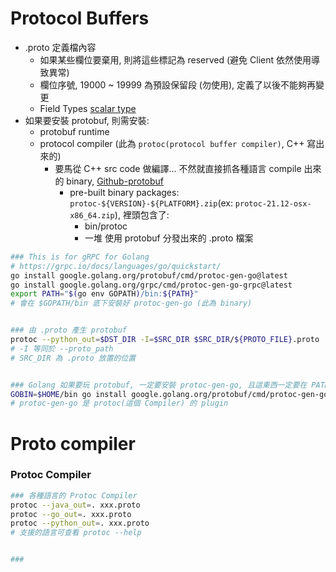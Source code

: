 # Protocol Buffers

- .proto 定義檔內容
  - 如果某些欄位要棄用, 則將這些標記為 reserved (避免 Client 依然使用導致異常)
  - 欄位序號, 19000 ~ 19999 為預設保留段 (勿使用), 定義了以後不能夠再變更
  - Field Types [scalar type](https://protobuf.dev/programming-guides/proto3/#scalar)
- 如果要安裝 protobuf, 則需安裝:
  - protobuf runtime
  - protocol compiler (此為 `protoc(protocol buffer compiler)`, C++ 寫出來的)
    - 要馬從 C++ src code 做編譯... 不然就直接抓各種語言 compile 出來的 binary, [Github-protobuf](https://github.com/protocolbuffers/protobuf/releases)
      - pre-built binary packages: `protoc-${VERSION}-${PLATFORM}.zip`(ex: `protoc-21.12-osx-x86_64.zip`), 裡頭包含了:
        - bin/protoc
        - 一堆 使用 protobuf 分發出來的 .proto 檔案

```bash
### This is for gRPC for Golang
# https://grpc.io/docs/languages/go/quickstart/
go install google.golang.org/protobuf/cmd/protoc-gen-go@latest
go install google.golang.org/grpc/cmd/protoc-gen-go-grpc@latest
export PATH="$(go env GOPATH)/bin:${PATH}"
# 會在 $GOPATH/bin 底下安裝好 protoc-gen-go (此為 binary)


### 由 .proto 產生 protobuf
protoc --python_out=$DST_DIR -I=$SRC_DIR $SRC_DIR/${PROTO_FILE}.proto
# -I 等同於 --proto_path
# SRC_DIR 為 .proto 放置的位置


### Golang 如果要玩 protobuf, 一定要安裝 protoc-gen-go, 且這東西一定要在 PATH 底下
GOBIN=$HOME/bin go install google.golang.org/protobuf/cmd/protoc-gen-go@latest
# protoc-gen-go 是 protoc(這個 Compiler) 的 plugin
```


# Proto compiler

### Protoc Compiler

```bash
### 各種語言的 Protoc Compiler
protoc --java_out=. xxx.proto
protoc --go_out=. xxx.proto
protoc --python_out=. xxx.proto
# 支援的語言可查看 protoc --help


### 
```